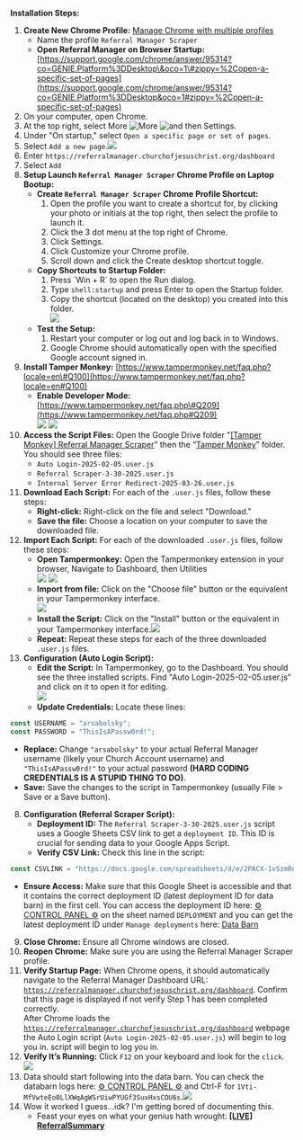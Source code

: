 **Installation Steps:**

1. **Create New Chrome Profile:** [Manage Chrome with multiple profiles](https://support.google.com/chrome/answer/2364824)  
   * Name the profile `Referral Manager Scraper`  
   * **Open Referral Manager on Browser Startup:** [https://support.google.com/chrome/answer/95314?co=GENIE.Platform%3DDesktop\&oco=1\#zippy=%2Copen-a-specific-set-of-pages](https://support.google.com/chrome/answer/95314?co=GENIE.Platform%3DDesktop&oco=1#zippy=%2Copen-a-specific-set-of-pages)  
1. On your computer, open Chrome.  
2. At the top right, select More ![More](/images/image6.png) ![and then](/images/image8.png) Settings.  
3. Under "On startup," select `Open a specific page or set of pages`.  
4. Select 	`Add a new page`.![](/images/image7.png)  
5. Enter `https://referralmanager.churchofjesuschrist.org/dashboard`  
6. Select `Add`  
2. **Setup Launch `Referral Manager Scraper` Chrome Profile on Laptop Bootup:**  
   * **Create `Referral Manager Scraper` Chrome Profile Shortcut:**   
     1. Open the profile you want to create a shortcut for, by clicking your photo or initials at the top right, then select the profile to launch it.  
     2. Click the 3 dot menu at the top right of Chrome.  
     3. Click Settings.  
     4. Click Customize your Chrome profile.  
     5. Scroll down and click the Create desktop shortcut toggle.  
   * **Copy Shortcuts to Startup Folder:**  
     1. Press \`Win \+ R\` to open the Run dialog.  
     2. Type `shell:startup` and press Enter to open the Startup folder.  
     3. Copy the shortcut (located on the desktop) you created into this folder.  
        ![](/images/image12.png)
   * **Test the Setup:**  
     1. Restart your computer or log out and log back in to Windows.  
     2. Google Chrome should automatically open with the specified Google account signed in.  
3. **Install Tamper Monkey:** [https://www.tampermonkey.net/faq.php?locale=en\#Q100](https://www.tampermonkey.net/faq.php?locale=en#Q100)   
   * **Enable Developer Mode:** [https://www.tampermonkey.net/faq.php\#Q209](https://www.tampermonkey.net/faq.php#Q209)   
     ![](/images/image10.png)
     ![](/images/image2.png)
4. **Access the Script Files:** Open the Google Drive folder "[\[Tamper Monkey\] Referral Manager Scraper](https://drive.google.com/drive/folders/1nRZLlb-zzdOS19d53WJpdkHUnmKfpRIh?usp=drive_link)” then the “[Tamper Monkey](https://drive.google.com/drive/folders/1YG5TXHu1qMBLJvzVAxwlaCCVVujvkA2L)” folder. You should see three files:  
   * `Auto Login-2025-02-05.user.js`  
   * `Referral Scraper-3-30-2025.user.js`  
   * `Internal Server Error Redirect-2025-03-26.user.js`  
5. **Download Each Script:** For each of the `.user.js` files, follow these steps:  
   * **Right-click:** Right-click on the file and select "Download."  
   * **Save the file:** Choose a location on your computer to save the downloaded file.  
6. **Import Each Script:** For each of the downloaded `.user.js` files, follow these steps:  
   * **Open Tampermonkey:** Open the Tampermonkey extension in your browser, Navigate to Dashboard, then Utilities  
     ![](/images/image11.png)
     ![](/images/image1.png)
   * **Import from file:** Click on the "Choose file" button or the equivalent in your Tampermonkey interface.  
     ![](/images/image3.png)  
   * **Install the Script:** Click on the "Install" button or the equivalent in your Tampermonkey interface.![](/images/image9.png)
   * **Repeat:** Repeat these steps for each of the three downloaded `.user.js` files.  
7. **Configuration (Auto Login Script):**  
   * **Edit the Script:** In Tampermonkey, go to the Dashboard. You should see the three installed scripts. Find "Auto Login-2025-02-05.user.js" and click on it to open it for editing.  
     ![](/images/image11.png)  
   * **Update Credentials:** Locate these lines:

```javascript
const USERNAME = "arsabolsky";
const PASSWORD = "ThisIsAPassw0rd!";
```

   * **Replace:** Change `"arsabolsky"` to your actual Referral Manager username (likely your Church Account username) and `"ThisIsAPassw0rd!"` to your actual password **(HARD CODING CREDENTIALS IS A STUPID THING TO DO)**.  
   * **Save:** Save the changes to the script in Tampermonkey (usually File \> Save or a Save button).  
8. **Configuration (Referral Scraper Script):**  
   * **Deployment ID:** The `Referral Scraper-3-30-2025.user.js` script uses a Google Sheets CSV link to get a `deployment ID`. This ID is crucial for sending data to your Google Apps Script.  
   * **Verify CSV Link:** Check this line in the script:

```javascript
const CSVLINK = "https://docs.google.com/spreadsheets/d/e/2PACX-1vSzmRnqGGFv_EVvvIjE_u5MMk9FrWp-2dlxq-RWm9wHlTFJEqc8PLdS481aACfhREzOkPgIvoG9k2s7/pub?gid=1564370644&single=true&output=csv";
```

   * **Ensure Access:** Make sure that this Google Sheet is accessible and that it contains the correct deployment ID (latest deployment ID for data barn) in the first cell. You can access the deployment ID here: [⚙️ CONTROL PANEL ⚙️](https://docs.google.com/spreadsheets/d/1yaRNixtT_iCwb0BXbPOFpM5G3tqtMmUpFi4WFHioCys/edit?gid=1564370644#gid=1564370644) on the sheet named `DEPLOYMENT` and you can get the latest deployment ID under `Manage deployments` here: [Data Barn](https://script.google.com/u/0/home/projects/1zJBUbBS61DDmq26EWwmGJZ4WVstogQzAXBsaRfuANQclPMhl9tl6tJGT/edit)  
9. **Close Chrome:** Ensure all Chrome windows are closed.  
10. **Reopen Chrome:** Make sure you are using the Referral Manager Scraper profile.  
11. **Verify Startup Page:** When Chrome opens, it should automatically navigate to the Referral Manager Dashboard URL: [`https://referralmanager.churchofjesuschrist.org/dashboard`](https://referralmanager.churchofjesuschrist.org/dashboard). Confirm that this page is displayed if not verify Step 1 has been completed correctly.   
    After Chrome loads the [`https://referralmanager.churchofjesuschrist.org/dashboard`](https://referralmanager.churchofjesuschrist.org/dashboard) webpage the Auto Login script (`Auto Login-2025-02-05.user.js`) will begin to log you in. script will begin to log you in.   
12. **Verify It’s Running:** Click `F12` on your keyboard and look for the `click`.   
    ![](/images/image4.png)
13. Data should start following into the data barn. You can check the databarn logs here: [⚙️ CONTROL PANEL ⚙️](https://docs.google.com/spreadsheets/u/0/d/1yaRNixtT_iCwb0BXbPOFpM5G3tqtMmUpFi4WFHioCys/edit) and Ctrl-F for `1Vti-MfVwteEo0LlXWqAgWSrUiwPYUGf3SuxHxsCOU6s`.**![](/images/image5.png)**  
14. Wow it worked I guess…idk? I'm getting bored of documenting this.   
    * Feast your eyes on what your genius hath wrought: **[\[LIVE\] ReferralSummary](https://docs.google.com/spreadsheets/d/1Vti-MfVwteEo0LlXWqAgWSrUiwPYUGf3SuxHxsCOU6s/edit?gid=0#gid=0)**
